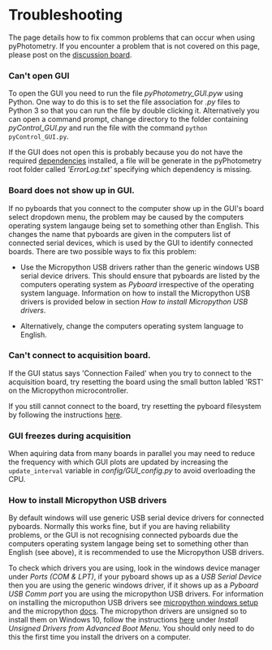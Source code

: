 # Troubleshooting

The page details how to fix common problems that can occur when using pyPhotometry.  If you encounter a problem that is not covered on this page, please post on the [discussion board](https://github.com/orgs/pyPhotometry/discussions).

### Can't open GUI

To open the GUI you need to run the file *pyPhotometry_GUI.pyw* using Python.  One way to do this is to set the file association for *.py* files to Python 3 so that you can run the file by double clicking it.  Alternatively you can open a command prompt, change directory to the folder containing *pyControl_GUI.py* and run the file with the command `python pyControl_GUI.py`.

If the GUI does not open this is probably because you do not have the required [dependencies](../index.md#dependencies) installed, a file will be generate in the pyPhotometry root folder called *'ErrorLog.txt'* specifying which dependency is missing.

### Board does not show up in GUI.

If no pyboards that you connect to the computer show up in the GUI's board select dropdown menu, the problem may be caused by the computers operating system langauge being set to something other than English.  This changes the name that pyboards are given in the computers list of connected serial devices, which is used by the GUI to identify connected boards.  There are two possible ways to fix this problem:

- Use the Micropython USB drivers rather than the generic windows USB serial device drivers.  This should ensure that pyboards are listed by the computers operating system as *Pyboard* irrespective of the operating system language.  Information on how to install the Micropython USB drivers is provided below in section *How to install Micropython USB drivers*.

- Alternatively, change the computers operating system language to English.

### Can't connect to acquisition board.

If the GUI status says 'Connection Failed' when you try to connect to the acquisition board, try resetting the board using the small button labled 'RST' on the Micropython microcontroller.

If you still cannot connect to the board, try resetting the pyboard filesystem by following the instructions [here](https://docs.micropython.org/en/latest/pyboard/tutorial/reset.html#factory-reset-the-filesystem).

### GUI freezes during acquisition

When aquiring data from many boards in parallel you may need to reduce the frequency with which GUI plots are updated by increasing the `update_interval` variable in *config/GUI_config.py* to avoid overloading the CPU.

### How to install Micropython USB drivers

By default windows will use generic USB serial device drivers for connected pyboards.  Normally this works fine, but if you are having reliability problems, or the GUI is not recognising connected pyboards due the computers operating system langage being set to something other than English (see above), it is recommended to use the Micropython USB drivers.  

To check which drivers you are using, look in the windows device manager under *Ports (COM & LPT)*, if your pyboard shows up as a *USB Serial Device* then you are using the generic windows driver, if it shows up as a *Pyboard USB Comm port* you are using the micropython USB drivers. For information on installing the microputhon USB drivers see [micropython windows setup](http://micropython.org/resources/Micro-Python-Windows-setup.pdf) and the micropython [docs](http://docs.micropython.org/en/latest/pyboard/pyboard/tutorial/repl.html).  The micropython drivers are unsigned so to install them on Windows 10, follow the instructions [here](https://www.maketecheasier.com/install-unsigned-drivers-windows10/) under *Install Unsigned Drivers from Advanced Boot Menu*.  You should only need to do this the first time you install the drivers on a computer.
